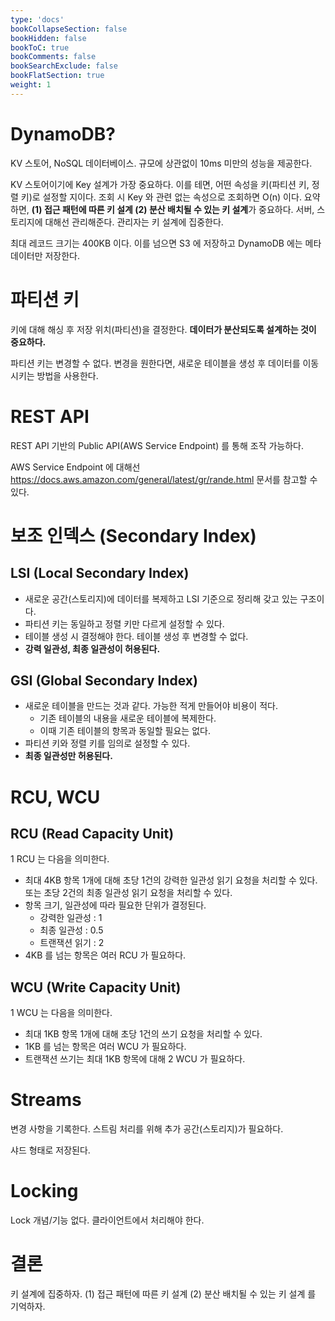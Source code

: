 ```yaml
---
type: 'docs'
bookCollapseSection: false
bookHidden: false
bookToC: true
bookComments: false
bookSearchExclude: false
bookFlatSection: true
weight: 1
---
```


# DynamoDB?

KV 스토어, NoSQL 데이터베이스. 규모에 상관없이 10ms 미만의 성능을 제공한다.

KV 스토어이기에 Key 설계가 가장 중요하다. 이를 테면, 어떤 속성을 키(파티션 키, 정렬 키)로 설정할 지이다. 조회 시 Key 와 관련 없는 속성으로 조회하면 O(n) 이다. 요약하면, **(1) 접근 패턴에 따른 키 설계 (2) 분산 배치될 수 있는 키 설계**가 중요하다. 서버, 스토리지에 대해선 관리해준다. 관리자는 키 설계에 집중한다.

최대 레코드 크기는 400KB 이다. 이를 넘으면 S3 에 저장하고 DynamoDB 에는 메타데이터만 저장한다.

# 파티션 키

키에 대해 해싱 후 저장 위치(파티션)을 결정한다. **데이터가 분산되도록 설계하는 것이 중요하다.**

파티션 키는 변경할 수 없다. 변경을 원한다면, 새로운 테이블을 생성 후 데이터를 이동시키는 방법을 사용한다.

# REST API

REST API 기반의 Public API(AWS Service Endpoint) 를 통해 조작 가능하다. 

AWS Service Endpoint 에 대해선 https://docs.aws.amazon.com/general/latest/gr/rande.html 문서를 참고할 수 있다.

# 보조 인덱스 (Secondary Index)

## LSI (Local Secondary Index)

* 새로운 공간(스토리지)에 데이터를 복제하고 LSI 기준으로 정리해 갖고 있는 구조이다.
* 파티션 키는 동일하고 정렬 키만 다르게 설정할 수 있다.
* 테이블 생성 시 결정해야 한다. 테이블 생성 후 변경할 수 없다.
* **강력 일관성, 최종 일관성이 허용된다.** 

## GSI (Global Secondary Index)

* 새로운 테이블을 만드는 것과 같다. 가능한 적게 만들어야 비용이 적다.
  * 기존 테이블의 내용을 새로운 테이블에 복제한다.
  * 이때 기존 테이블의 항목과 동일할 필요는 없다.
* 파티션 키와 정렬 키를 임의로 설정할 수 있다.
* **최종 일관성만 허용된다.**

# RCU, WCU

## RCU (Read Capacity Unit)

1 RCU 는 다음을 의미한다.

* 최대 4KB 항목 1개에 대해 초당 1건의 강력한 일관성 읽기 요청을 처리할 수 있다. 또는 초당 2건의 최종 일관성 읽기 요청을 처리할 수 있다.
* 항목 크기, 일관성에 따라 필요한 단위가 결정된다.
  * 강력한 일관성 : 1
  * 최종 일관성 : 0.5
  * 트랜잭션 읽기 : 2
* 4KB 를 넘는 항목은 여러 RCU 가 필요하다.

## WCU (Write Capacity Unit)

1 WCU 는 다음을 의미한다.

* 최대 1KB 항목 1개에 대해 초당 1건의 쓰기 요청을 처리할 수 있다.
* 1KB 를 넘는 항목은 여러 WCU 가 필요하다.
* 트랜잭션 쓰기는 최대 1KB 항목에 대해 2 WCU 가 필요하다.

# Streams

변경 사항을 기록한다. 스트림 처리를 위해 추가 공간(스토리지)가 필요하다.

샤드 형태로 저장된다.

# Locking

Lock 개념/기능 없다. 클라이언트에서 처리해야 한다.

# 결론

키 설계에 집중하자. (1) 접근 패턴에 따른 키 설계 (2) 분산 배치될 수 있는 키 설계 를 기억하자.